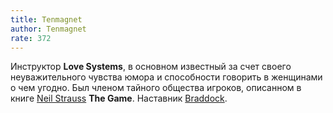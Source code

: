 ```yaml
---
title: Tenmagnet
author: Tenmagnet
rate: 372
---
```


Инструктор **Love Systems**, в основном известный за счет своего неуважительного чувства юмора и способности говорить в женщинами о чем угодно. Был членом тайного общества игроков, описанном в книге [Neil Strauss](/authors/style) **The Game**. Наставник [Braddock](/authors/braddock).